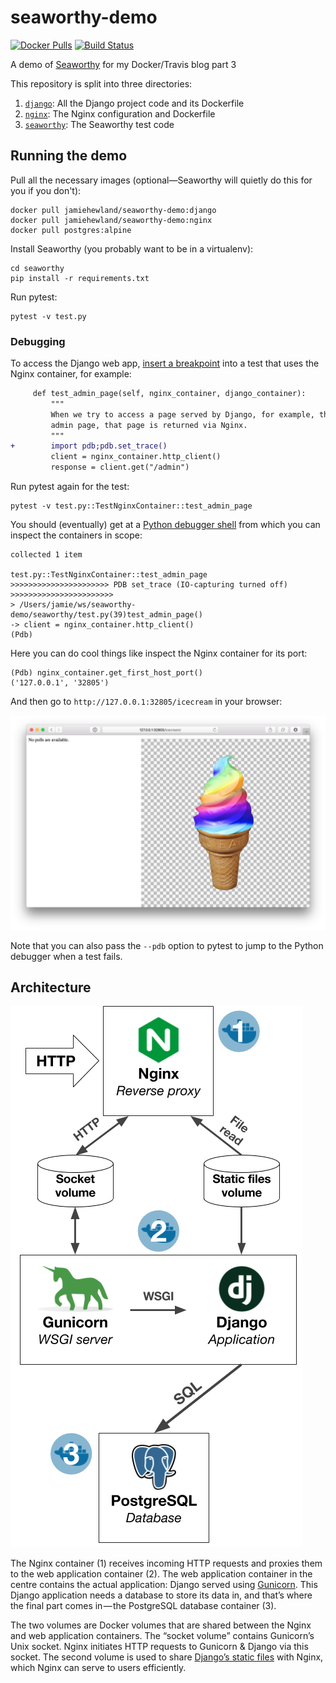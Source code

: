 # seaworthy-demo

[![Docker Pulls](https://img.shields.io/docker/pulls/jamiehewland/seaworthy-demo.svg)](https://hub.docker.com/r/jamiehewland/seaworthy-demo/)
[![Build Status](https://travis-ci.org/JayH5/seaworthy-demo.svg?branch=master)](https://travis-ci.org/JayH5/seaworthy-demo)

A demo of [Seaworthy](https://github.com/praekeltfoundation/seaworthy) for my
Docker/Travis blog part 3

This repository is split into three directories:
 1. [`django`](django): All the Django project code and its Dockerfile
 2. [`nginx`](nginx): The Nginx configuration and Dockerfile
 3. [`seaworthy`](seaworthy): The Seaworthy test code

## Running the demo
Pull all the necessary images (optional—Seaworthy will quietly do this for you
if you don't):
```
docker pull jamiehewland/seaworthy-demo:django
docker pull jamiehewland/seaworthy-demo:nginx
docker pull postgres:alpine
```

Install Seaworthy (you probably want to be in a virtualenv):
```
cd seaworthy
pip install -r requirements.txt
```

Run pytest:
```
pytest -v test.py
```

### Debugging
To access the Django web app,
[insert a breakpoint](https://docs.pytest.org/en/latest/usage.html#setting-breakpoints)
into a test that uses the Nginx container, for example:
```diff
     def test_admin_page(self, nginx_container, django_container):
         """
         When we try to access a page served by Django, for example, the Django
         admin page, that page is returned via Nginx.
         """
+        import pdb;pdb.set_trace()
         client = nginx_container.http_client()
         response = client.get("/admin")

```

Run pytest again for the test:
```
pytest -v test.py::TestNginxContainer::test_admin_page
```

You should (eventually) get at a
[Python debugger shell](https://docs.python.org/3/library/pdb.html#debugger-commands)
from which you can inspect the containers in scope:
```
collected 1 item

test.py::TestNginxContainer::test_admin_page
>>>>>>>>>>>>>>>>>>>>>> PDB set_trace (IO-capturing turned off) >>>>>>>>>>>>>>>>>>>>>>>
> /Users/jamie/ws/seaworthy-demo/seaworthy/test.py(39)test_admin_page()
-> client = nginx_container.http_client()
(Pdb)
```

Here you can do cool things like inspect the Nginx container for its port:
```
(Pdb) nginx_container.get_first_host_port()
('127.0.0.1', '32805')
```

And then go to `http://127.0.0.1:32805/icecream` in your browser:

![Ice Cream!](icecream.png)

Note that you can also pass the `--pdb` option to pytest to jump to the Python
debugger when a test fails.

## Architecture
![Basic Django deployment architecture](architecture.png)

The Nginx container (1) receives incoming HTTP requests and proxies them to the
web application container (2). The web application container in the centre
contains the actual application: Django served using
[Gunicorn](http://gunicorn.org). This Django application needs a database to
store its data in, and that’s where the final part comes in — the PostgreSQL
database container (3).

The two volumes are Docker volumes that are shared between the Nginx and web
application containers. The “socket volume” contains Gunicorn’s Unix socket.
Nginx initiates HTTP requests to Gunicorn & Django via this socket. The second
volume is used to share
[Django’s static files](https://docs.djangoproject.com/en/1.11/howto/static-files/)
with Nginx, which Nginx can serve to users efficiently.

